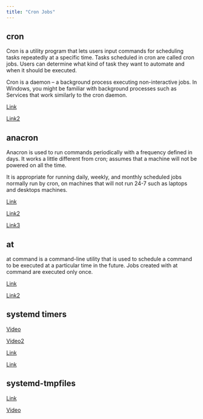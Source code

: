 ```yaml
---
title: "Cron Jobs"
---
```


## cron

Cron is a utility program that lets users input commands for scheduling tasks repeatedly at a specific time. Tasks scheduled in cron are called cron jobs. Users can determine what kind of task they want to automate and when it should be executed.

Cron is a daemon – a background process executing non-interactive jobs. In Windows, you might be familiar with background processes such as Services that work similarly to the cron daemon.

[Link](https://www.hostinger.in/tutorials/cron-job)

[Link2](https://www.hostgator.com/help/article/what-are-cron-jobs)

## anacron

Anacron is used to run commands periodically with a frequency defined in days. It works a little different from cron; assumes that a machine will not be powered on all the time.

It is appropriate for running daily, weekly, and monthly scheduled jobs normally run by cron, on machines that will not run 24-7 such as laptops and desktops machines.

[Link](https://www.tecmint.com/cron-vs-anacron-schedule-jobs-using-anacron-on-linux/)

[Link2](https://www.thegeekstuff.com/2011/05/anacron-examples/)

[Link3](https://geek-university.com/schedule-jobs-with-anacron/)


## at

at command is a command-line utility that is used to schedule a command to be executed at a particular time in the future. Jobs created with at command are executed only once.

[Link](https://www.geeksforgeeks.org/at-command-in-linux-with-examples/#:~:text=at%20command%20is%20a%20command,any%20time%20in%20the%20future.)

[Link2](https://www.computerhope.com/unix/uat.htm)

## systemd timers

[Video](https://www.youtube.com/watch?v=Oup21KLlpD8)

[Video2](https://www.youtube.com/watch?v=DixhIrgMy3M)

[Link](https://linuxconfig.org/how-to-schedule-tasks-with-systemd-timers-in-linux)

[Link](https://opensource.com/article/20/7/systemd-timers)

## systemd-tmpfiles

[Link](https://tekneed.com/managing-temporary-files-in-linux-systemd-tmpfiles/)

[Video](https://www.youtube.com/watch?v=tBw04eXG0Ho&list=PLd8alL65M1Ga6jXJgAfObhHJAsbyn5Rgn&index=13)
